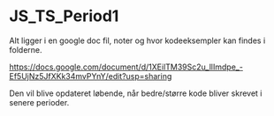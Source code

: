 # JS_TS_Period1

Alt ligger i en google doc fil, noter og hvor kodeeksempler kan findes i folderne. 

https://docs.google.com/document/d/1XEilTM39Sc2u_llImdpe_-Ef5UjNz5JfXKk34mvPYnY/edit?usp=sharing

Den vil blive opdateret løbende, når bedre/større kode bliver skrevet i senere perioder. 
